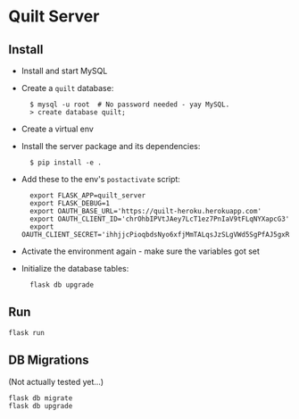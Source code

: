 # Quilt Server

## Install
* Install and start MySQL
* Create a `quilt` database:

        $ mysql -u root  # No password needed - yay MySQL.
        > create database quilt;

* Create a virtual env
* Install the server package and its dependencies:

        $ pip install -e .

* Add these to the env's `postactivate` script:

        export FLASK_APP=quilt_server
        export FLASK_DEBUG=1
        export OAUTH_BASE_URL='https://quilt-heroku.herokuapp.com'
        export OAUTH_CLIENT_ID='chrOhbIPVtJAey7LcT1ez7PnIaV9tFLqNYXapcG3'
        export OAUTH_CLIENT_SECRET='ihhjjcPioqbdsNyo6xfjMmTALqsJzSLgVWd5SgPfAJ5gxRBUCjZR7jT8Yy2IJrVpNbd0UHaKJHoBlFgjwwokTiaOEnmjGtS6KwaPDaXRb1jbrHkvpX82CNNAtwV44Nt3'


* Activate the environment again - make sure the variables got set
* Initialize the database tables:

        flask db upgrade

## Run

    flask run

## DB Migrations
(Not actually tested yet...)

    flask db migrate
    flask db upgrade
